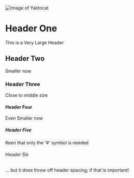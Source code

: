 ![Image of Yaktocat](https://octodex.github.com/images/yaktocat.png)

# Header One
This is a Very Large Header
## Header Two
Smaller now
### Header Three
Close to middle size
#### Header Four
Even Smaller now
##### Header Five
Keen that only the '#' symbol is needed
###### Header Six
... but it does throw off header spacing; if that is important!
